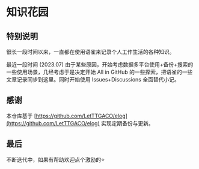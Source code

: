 # 知识花园

## 特别说明

很长一段时间以来，一直都在使用语雀来记录个人工作生活的各种知识。

最近一段时间 (2023.07) 由于某些原因，开始考虑数据多平台使用+备份+搜索的一些使用场景，几经考虑于是决定开始 All in GitHub 的一些探索，把语雀的一些文章记录同步到这里。同时开始使用 Issues+Discussions 全面替代小记。

## 感谢

本仓库基于 [https://github.com/LetTTGACO/elog](https://github.com/LetTTGACO/elog) 实现定期备份与更新。

## 最后
不断迭代中，如果有帮助欢迎点个激励的⭐️
